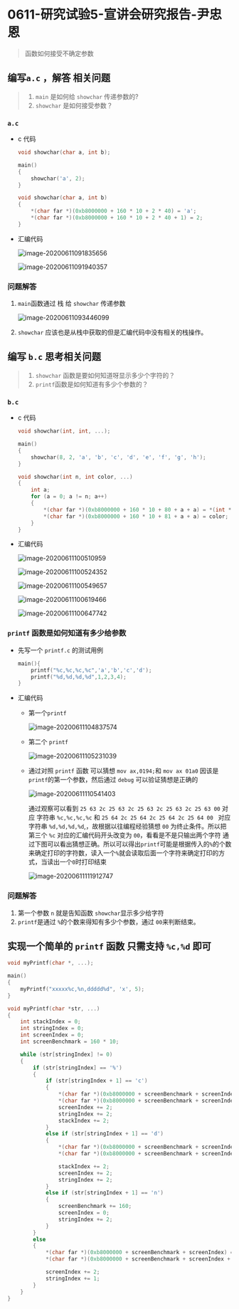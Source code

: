 # 0611-研究试验5-宣讲会研究报告-尹忠恩

> 函数如何接受不确定参数

## 编写`a.c` ，解答 相关问题

> 1. `main` 是如何给 `showchar` 传递参数的?
> 2. `showchar` 是如何接受参数？

### `a.c`

- c 代码

  ```c
  void showchar(char a, int b);
  
  main()
  {
      showchar('a', 2);
  }
  
  void showchar(char a, int b)
  {
      *(char far *)(0xb8000000 + 160 * 10 + 2 * 40) = 'a';
      *(char far *)(0xb8000000 + 160 * 10 + 2 * 40 + 1) = 2;
  }
  ```

- 汇编代码

  ![image-20200611091835656](https://gitee.com/bgst007/markdownPicUrl/raw/master/20200623091533.png)

  ![image-20200611091940357](https://gitee.com/bgst007/markdownPicUrl/raw/master/20200623091538.png)



### 问题解答

1. `main`函数通过 栈 给 `showchar` 传递参数

   ![image-20200611093446099](https://gitee.com/bgst007/markdownPicUrl/raw/master/20200623091543.png)

2.  `showchar` 应该也是从栈中获取的但是汇编代码中没有相关的栈操作。



## 编写 `b.c` 思考相关问题

> 1. `showchar` 函数是要如何知道呀显示多少个字符的？
> 2. `printf`函数是如何知道有多少个参数的？

### `b.c`

- c 代码

  ```c
  void showchar(int, int, ...);
  
  main()
  {
      showchar(8, 2, 'a', 'b', 'c', 'd', 'e', 'f', 'g', 'h');
  }
  
  void showchar(int n, int color, ...)
  {
      int a;
      for (a = 0; a != n; a++)
      {
          *(char far *)(0xb8000000 + 160 * 10 + 80 + a + a) = *(int *)(_BP + 8 + a + a);
          *(char far *)(0xb8000000 + 160 * 10 + 81 + a + a) = color;
      }
  }
  ```

- 汇编代码

  ![image-20200611100510959](https://gitee.com/bgst007/markdownPicUrl/raw/master/20200623091546.png)

  ![image-20200611100524352](https://gitee.com/bgst007/markdownPicUrl/raw/master/20200623091551.png)

  ![image-20200611100549657](https://gitee.com/bgst007/markdownPicUrl/raw/master/20200623091612.png)

  ![image-20200611100619466](https://gitee.com/bgst007/markdownPicUrl/raw/master/20200623091618.png)

  ![image-20200611100647742](https://gitee.com/bgst007/markdownPicUrl/raw/master/20200623091621.png)
  
### `printf` 函数是如何知道有多少给参数

- 先写一个 `printf.c` 的测试用例

  ```c
  main(){
      printf("%c,%c,%c,%c",'a','b','c','d');
      printf("%d,%d,%d,%d",1,2,3,4);
  }
  ```

- 汇编代码

  - 第一个`printf`

    ![image-20200611104837574](https://gitee.com/bgst007/markdownPicUrl/raw/master/20200623091624.png)

  - 第二个 `printf`

    ![image-20200611105231039](https://gitee.com/bgst007/markdownPicUrl/raw/master/20200623091627.png)

  - 通过对照 `printf` 函数 可以猜想 `mov ax,0194;`和 `mov ax 01a0` 因该是 `printf`的第一个参数，然后通过 `debug` 可以验证猜想是正确的

    ![image-20200611110541403](https://gitee.com/bgst007/markdownPicUrl/raw/master/20200623091630.png)

    通过观察可以看到 `25 63 2c 25 63 2c 25 63 2c 25 63 2c 25 63 00` 对应 字符串 `%c,%c,%c,%c` 和 `25 64 2c 25 64 2c 25 64 2c 25 64 00 ` 对应字符串 `%d,%d,%d,%d`,，故根据以往编程经验猜想 `00` 为终止条件。所以把第三个 `%c` 对应的汇编代码开头改变为 `00`，看看是不是只输出两个字符 通过下图可以看出猜想正确。所以可以得出`printf`可能是根据传入的`%`的个数来确定打印的字符数，读入一个`%`就会读取后面一个字符来确定打印的方式，当读出一个`0`时打印结束

    ![image-20200611111912747](https://gitee.com/bgst007/markdownPicUrl/raw/master/20200623091633.png)

### 问题解答

1. 第一个参数 `n` 就是告知函数 `showchar`显示多少给字符
2. `printf`是通过 `%`的个数来得知有多少个参数，通过 `00`来判断结束。



## 实现一个简单的 `printf` 函数 只需支持 `%c,%d` 即可

```c
void myPrintf(char *, ...);

main()
{
    myPrintf("xxxxx%c,%n,ddddd%d", 'x', 5);
}

void myPrintf(char *str, ...)
{
    int stackIndex = 0;
    int stringIndex = 0;
    int screenIndex = 0;
    int screenBenchmark = 160 * 10;

    while (str[stringIndex] != 0)
    {
        if (str[stringIndex] == '%')
        {
            if (str[stringIndex + 1] == 'c')
            {
                *(char far *)(0xb8000000 + screenBenchmark + screenIndex) = *(char *)(_BP + 6 + stackIndex); /*跨 push call 第一个参数 才能取到相应的值*/
                *(char far *)(0xb8000000 + screenBenchmark + screenIndex + 1) = 2;
                screenIndex += 2;
                stringIndex += 2;
                stackIndex += 2;
            }
            else if (str[stringIndex + 1] == 'd')
            {
                *(char far *)(0xb8000000 + screenBenchmark + screenIndex) = *(char *)(_BP + 6 + stackIndex) + 0x30;
                *(char far *)(0xb8000000 + screenBenchmark + screenIndex + 1) = 2;

                stackIndex += 2;
                screenIndex += 2;
                stringIndex += 2;
            }
            else if (str[stringIndex + 1] == 'n')
            {
                screenBenchmark += 160;
                screenIndex = 0;
                stringIndex += 2;
            }
        }
        else
        {
            *(char far *)(0xb8000000 + screenBenchmark + screenIndex) = str[stringIndex];
            *(char far *)(0xb8000000 + screenBenchmark + screenIndex + 1) = 2;

            screenIndex += 2;
            stringIndex += 1;
        }
    }
}
```



